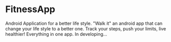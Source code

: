 # FitnessApp
Android Application for a better life style.
"Walk it" an android app that can change your life style to a better one.
Track your steps, push your limits, live healthier! Everything in one app.
In developing... 
